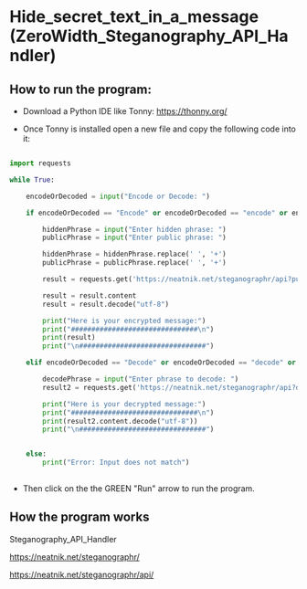 # Hide_secret_text_in_a_message (ZeroWidth_Steganography_API_Handler)

## How to run the program:

* Download a Python IDE like Tonny: https://thonny.org/

* Once Tonny is installed open a new file and copy the following code into it:

```python

import requests

while True:

    encodeOrDecoded = input("Encode or Decode: ")

    if encodeOrDecoded == "Encode" or encodeOrDecoded == "encode" or encodeOrDecoded == "E" or encodeOrDecoded == "e":

        hiddenPhrase = input("Enter hidden phrase: ")
        publicPhrase = input("Enter public phrase: ")

        hiddenPhrase = hiddenPhrase.replace(' ', '+')
        publicPhrase = publicPhrase.replace(' ', '+')

        result = requests.get('https://neatnik.net/steganographr/api?public='+ publicPhrase+'&private=' + hiddenPhrase)

        result = result.content
        result = result.decode("utf-8")

        print("Here is your encrypted message:")
        print("###############################\n")
        print(result)
        print("\n###############################")

    elif encodeOrDecoded == "Decode" or encodeOrDecoded == "decode" or encodeOrDecoded == "D" or encodeOrDecoded == "d":

        decodePhrase = input("Enter phrase to decode: ")
        result2 = requests.get('https://neatnik.net/steganographr/api?decode=' + decodePhrase)

        print("Here is your decrypted message:")
        print("###############################\n")
        print(result2.content.decode("utf-8"))
        print("\n###############################")


    else:
        print("Error: Input does not match")
        
 ```

* Then click on the the GREEN "Run" arrow to run the program.

## How the program works


Steganography_API_Handler


https://neatnik.net/steganographr/


https://neatnik.net/steganographr/api/
